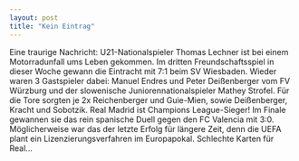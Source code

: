 ```yaml
---
layout: post
title: "Kein Eintrag"
---
```


Eine traurige Nachricht: U21-Nationalspieler Thomas Lechner ist bei einem Motorradunfall ums Leben gekommen. Im dritten Freundschaftsspiel in dieser Woche gewann die Eintracht mit 7:1 beim SV Wiesbaden. Wieder waren 3 Gastspieler dabei: Manuel Endres und Peter Deißenberger vom FV Würzburg und der slowenische Juniorennationalspieler Mathey Strofel. Für die Tore sorgten je 2x Reichenberger und Guie-Mien, sowie Deißenberger, Kracht und Sobotzik. Real Madrid ist Champions League-Sieger! Im Finale gewannen sie das rein spanische Duell gegen den FC Valencia mit 3:0. Möglicherweise war das der letzte Erfolg für längere Zeit, denn die UEFA plant ein Lizenzierungsverfahren im Europapokal. Schlechte Karten für Real...
